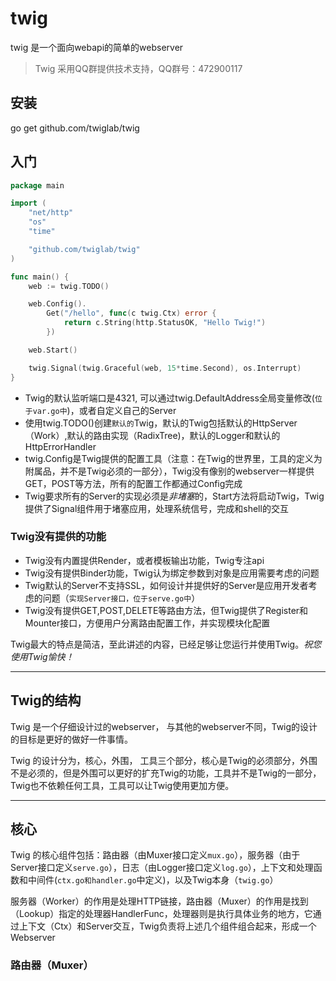 # twig
twig 是一个面向webapi的简单的webserver 

> Twig 采用QQ群提供技术支持，QQ群号：472900117

## 安装

go get github.com/twiglab/twig

## 入门

```go
package main

import (
	"net/http"
	"os"
	"time"

	"github.com/twiglab/twig"
)

func main() {
	web := twig.TODO()

	web.Config().
		Get("/hello", func(c twig.Ctx) error {
			return c.String(http.StatusOK, "Hello Twig!")
		})

	web.Start()

	twig.Signal(twig.Graceful(web, 15*time.Second), os.Interrupt)
}
```

- Twig的默认监听端口是4321, 可以通过twig.DefaultAddress全局变量修改(`位于var.go中`)，或者自定义自己的Server
- 使用twig.TODO()创建`默认的`Twig，默认的Twig包括默认的HttpServer（Work）,默认的路由实现（RadixTree)，默认的Logger和默认的HttpErrorHandler
- twig.Config是Twig提供的配置工具（注意：在Twig的世界里，工具的定义为附属品，并不是Twig必须的一部分），Twig没有像别的webserver一样提供GET，POST等方法，所有的配置工作都通过Config完成
- Twig要求所有的Server的实现必须是*非堵塞*的，Start方法将启动Twig，Twig提供了Signal组件用于堵塞应用，处理系统信号，完成和shell的交互

### Twig没有提供的功能

- Twig没有内置提供Render，或者模板输出功能，Twig专注api
- Twig没有提供Binder功能，Twig认为绑定参数到对象是应用需要考虑的问题
- Twig默认的Server不支持SSL，如何设计并提供好的Server是应用开发者考虑的问题（`实现Server接口，位于serve.go中`） 
- Twig没有提供GET,POST,DELETE等路由方法，但Twig提供了Register和Mounter接口，方便用户分离路由配置工作，并实现模块化配置

Twig最大的特点是简洁，至此讲述的内容，已经足够让您运行并使用Twig。*祝您使用Twig愉快！*

----

## Twig的结构

Twig 是一个仔细设计过的webserver， 与其他的webserver不同，Twig的设计的目标是更好的做好一件事情。

Twig 的设计分为，核心，外围， 工具三个部分，核心是Twig的必须部分，外围不是必须的，但是外围可以更好的扩充Twig的功能，工具并不是Twig的一部分，Twig也不依赖任何工具，工具可以让Twig使用更加方便。

---


## 核心

Twig 的核心组件包括：路由器（由Muxer接口定义`mux.go`），服务器（由于Server接口定义`serve.go`），日志（由Logger接口定义`log.go`），上下文和处理函数和中间件(`ctx.go和handler.go`中定义)，以及Twig本身（`twig.go`）

服务器（Worker）的作用是处理HTTP链接，路由器（Muxer）的作用是找到（Lookup）指定的处理器HandlerFunc，处理器则是执行具体业务的地方，它通过上下文（Ctx）和Server交互，Twig负责将上述几个组件组合起来，形成一个Webserver

### 路由器（Muxer）

